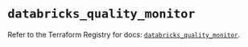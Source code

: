 # `databricks_quality_monitor`

Refer to the Terraform Registry for docs: [`databricks_quality_monitor`](https://registry.terraform.io/providers/databricks/databricks/1.54.0/docs/resources/quality_monitor).
